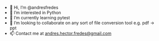 - 👋 Hi, I’m @andresfredes
- 👀 I’m interested in Python
- 🌱 I’m currently learning pytest
- 💞️ I’m looking to collaborate on any sort of file conversion tool e.g. pdf -> ppt
- 📫 Contact me at andres.hector.fredes@gmail.com
